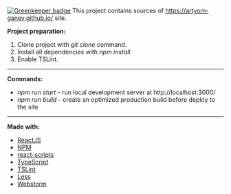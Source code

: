 [![Greenkeeper badge](https://badges.greenkeeper.io/Artyom-Ganev/artyom-ganev-src.svg)](https://greenkeeper.io/) 
This project contains sources of https://artyom-ganev.github.io/ site.

**Project preparation:**
1. Clone project with *git clone* command.
2. Install all dependencies with *npm install*.
3. Enable TSLint.
- - - -
**Commands:**
* *npm run start* - run local development server at http://localhost:3000/
* *npm run build* - create an optimized production build before deploy to the site
- - - -
**Made with:**
* [ReactJS](https://reactjs.org/)
* [NPM](https://www.npmjs.com/)
* [react-scripts](https://www.npmjs.com/package/react-scripts)
* [TypeScript](https://www.typescriptlang.org)
* [TSLint](https://palantir.github.io/tslint/)
* [Less](http://lesscss.org/)
* [Webstorm](https://www.jetbrains.com/webstorm/)
